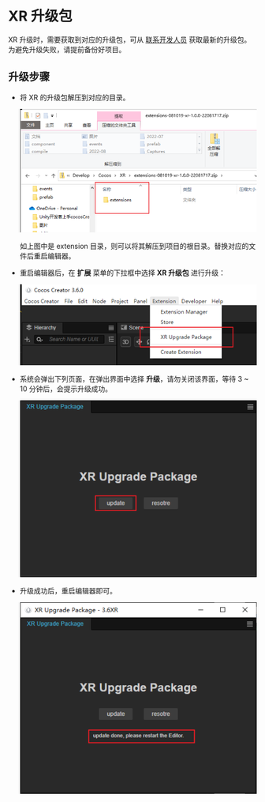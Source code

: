 # XR 升级包

XR 升级时，需要获取到对应的升级包，可从 [联系开发人员](https://discuss.cocos2d-x.org/) 获取最新的升级包。为避免升级失败，请提前备份好项目。

## 升级步骤

- 将 XR 的升级包解压到对应的目录。

    ![package](update-engine/upgrade_package.png)

    如上图中是 extension 目录，则可以将其解压到项目的根目录。替换对应的文件后重启编辑器。

- 重启编辑器后，在 **扩展** 菜单的下拉框中选择 **XR 升级包** 进行升级：

    ![upgrade-menu](update-engine/upgrade-menu.png)

- 系统会弹出下列页面，在弹出界面中选择 **升级**，请勿关闭该界面，等待 3 ~ 10 分钟后，会提示升级成功。

    ![window](update-engine/window.png)

- 升级成功后，重启编辑器即可。

    ![done](update-engine/upgrade-done.png)

